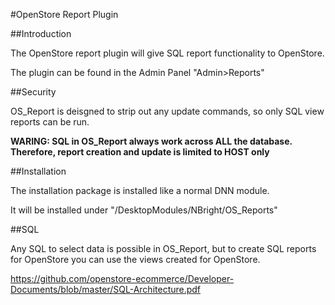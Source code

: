 #OpenStore Report Plugin

##Introduction

The OpenStore report plugin will give SQL report functionality to OpenStore.

The plugin can be found in the Admin Panel "Admin>Reports"

##Security

OS_Report is deisgned to strip out any update commands, so only SQL view reports can be run.

**WARING: SQL in OS_Report always work across ALL the database.  Therefore, report creation and update is limited to HOST only**


##Installation

The installation package is installed like a normal DNN module.

It will be installed under "/DesktopModules/NBright/OS_Reports"

##SQL

Any SQL to select data is possible in OS_Report, but to create SQL reports for OpenStore you can use the views created for OpenStore.

https://github.com/openstore-ecommerce/Developer-Documents/blob/master/SQL-Architecture.pdf

